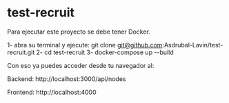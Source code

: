 # test-recruit
Para ejecutar este proyecto se debe tener Docker.

1- abra su terminal y ejecute: git clone git@github.com:Asdrubal-Lavin/test-recruit.git
2- cd test-recruit
3- docker-compose up --build

Con eso ya puedes acceder desde tu navegador al:

Backend:  http://localhost:3000/api/nodes

Frontend: http://localhost:4000

